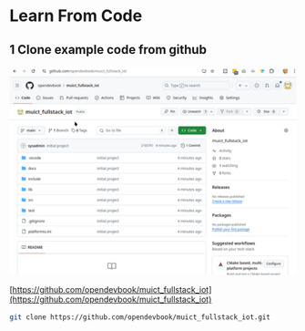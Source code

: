 # Learn From Code

## 1 Clone example code from github

![](../assets/images/muict_fullstack_iot.png)

[https://github.com/opendevbook/muict_fullstack_iot](https://github.com/opendevbook/muict_fullstack_iot)

```bash title="clone repository"
git clone https://github.com/opendevbook/muict_fullstack_iot.git
```

